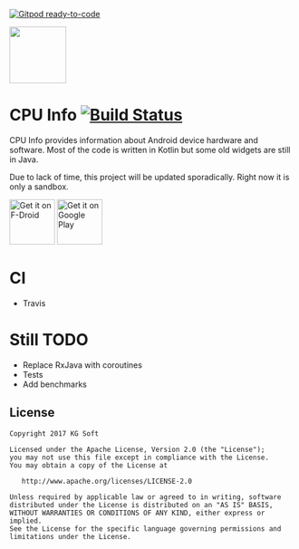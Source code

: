 [![Gitpod ready-to-code](https://img.shields.io/badge/Gitpod-ready--to--code-blue?logo=gitpod)](https://gitpod.io/#https://github.com/kamgurgul/cpu-info)

<img src="info/icon_glow.png" width="100" height="100" />

CPU Info [![Build Status](https://travis-ci.org/kamgurgul/cpu-info.svg?branch=master)](https://travis-ci.org/kamgurgul/cpu-info)<br/>
========
CPU Info provides information about Android device hardware and software.
Most of the code is written in Kotlin but some old widgets are still in
Java.

Due to lack of time, this project will be updated sporadically. Right now it is only a sandbox. 

[<img src="https://f-droid.org/badge/get-it-on.png"
     alt="Get it on F-Droid"
     height="80">](https://f-droid.org/packages/com.kgurgul.cpuinfo/)
[<img src="https://play.google.com/intl/en_us/badges/images/generic/en-play-badge.png"
     alt="Get it on Google Play"
     height="80">](https://play.google.com/store/apps/details?id=com.kgurgul.cpuinfo)

CI
===
* Travis

Still TODO
==========
* Replace RxJava with coroutines
* Tests
* Add benchmarks

License
-------
    Copyright 2017 KG Soft

    Licensed under the Apache License, Version 2.0 (the "License");
    you may not use this file except in compliance with the License.
    You may obtain a copy of the License at

       http://www.apache.org/licenses/LICENSE-2.0

    Unless required by applicable law or agreed to in writing, software
    distributed under the License is distributed on an "AS IS" BASIS,
    WITHOUT WARRANTIES OR CONDITIONS OF ANY KIND, either express or implied.
    See the License for the specific language governing permissions and
    limitations under the License.

